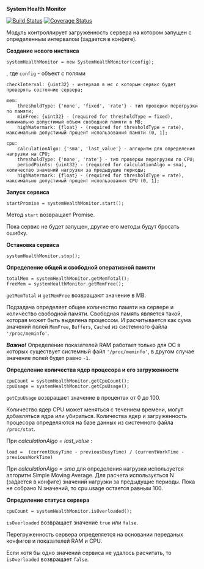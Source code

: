 **System Health Monitor**

[![Build Status](https://travis-ci.org/LCMApps/system-health-monitor.svg?branch=master)](https://travis-ci.org/LCMApps/system-health-monitor)
[![Coverage Status](https://coveralls.io/repos/github/LCMApps/system-health-monitor/badge.svg?branch=master)](https://coveralls.io/github/LCMApps/system-health-monitor?branch=master)

Модуль контроллирует загруженность сервера на котором запущен с определенным интервалом (задается в конфиге).

**Создание нового инстанса**

    systemHealthMonitor = new SystemHealthMonitor(config);

, где `config` - объект с полями

    checkInterval: {uint32} - интервал в мс с которым сервис будет проверять состояние сервера;
    
    mem:
        thresholdType: {'none', 'fixed', 'rate'} - тип проверки перегрузки по памяти;
        minFree: {uint32} - (required for thresholdType = fixed), минимально допустимый объем свободной памяти в MB;
        highWatermark: {float} - (required for thresholdType = rate), максимально допустимый процент использования памяти (0, 1];
        
    cpu:
        calculationAlgo: {'sma', 'last_value'} - алгоритм для определения нагрузки на CPU;
        thresholdType: {'none', 'rate'} - тип проверки перегрузки по CPU;
        periodPoints: {uint32} - (required for calculationAlgo = sma), количество значений нагрузки за предыдущие периоды;
        highWatermark: {float} - (required for thresholdType = rate), максимально допустимый процент использования CPU (0, 1];

**Запуск сервиса**

    startPromise = systemHealthMonitor.start();
    
Метод `start` возвращает Promise.

Пока сервис не будет запущен, другие его методы будут бросать ошибку.

**Остановка сервиса**

    systemHealthMonitor.stop();

**Определение общей и свободной оперативной памяти**

    totalMem = systemHealthMonitor.getMemTotal();
    freeMem = systemHealthMonitor.getMemFree();

`getMemTotal` и `getMemFree` возвращают значение в MB.

Подзадача определяет общее количество памяти на сервере и количество свободной памяти. 
Свободная память является такой, которая может быть выделена процессом. И расчитывается как сума значений полей 
`MemFree`, `Buffers`, `Cached` из системного файла `'/proc/meminfo'`.

**_Важно!_**
Определение показателей RAM работает только для ОС в которых существует системный файл `'/proc/meminfo'`, 
в другом случае значение полей будет равно `-1`.

**Определение количества ядер процесора и его загруженности**

    cpuCount = systemHealthMonitor.getCpuCount();
    cpuUsage = systemHealthMonitor.getCpuUsage();

`getCpuUsage` возвращает значение в процентах от 0 до 100.

Количество ядер CPU может меняться с течением времени, могут добавляться ядра или убираться. 
Количества ядер и загруженность процесора определяются на базе данных из системного файла `/proc/stat`.

При _calculationAlgo = last_value_ :

    load =  (currentBusyTime - previousBusyTime) / (currentWorkTime - previousWorkTime)

При _calculationAlgo = sma_ для определения нагрузки используется алгоритм Simple Moving Average.
Для расчета использується N (задается в конфиге) значений нагрузки за предыдущие периоды. 
Пока не собрано N значений, то cpu.usage остается равным 100.

**Определение статуса сервера**

    cpuCount = systemHealthMonitor.isOverloaded();
    
`isOverloaded` возвращает значение `true` или `false`.

Перегруженность сервера определяется на основании переданых конфигов и показателей RAM и CPU.

Если хотя бы одно значений сервиса не удалось расчитать, то `isOverloaded` возвращает `false`.
